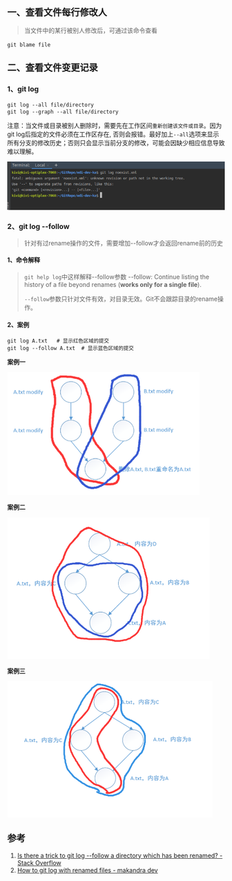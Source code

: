 <!-- date: 2018.07.17 09:24 -->

## 一、查看文件每行修改人

> 当文件中的某行被别人修改后，可通过该命令查看

`git blame file`

## 二、查看文件变更记录

<!-- date: 2019.05.08 14:08 -->

### 1、git log

```shell
git log --all file/directory
git log --graph --all file/directory
```

注意：当文件或目录被别人删除时，需要先在工作区间`重新创建该文件或目录`。因为git log后指定的文件必须在工作区存在, 否则会报错。最好加上`--all`选项来显示所有分支的修改历史；否则只会显示当前分支的修改，可能会因缺少相应信息导致难以理解。

<img src="pic/1240-20210115033215551.png" title="" alt="查看工作区不存在的文件报错" data-align="center">

### 2、git log --follow

> 针对有过rename操作的文件，需要增加--follow才会返回rename前的历史

#### 1、命令解释

> `git help log`中这样解释--follow参数
> --follow:
>     Continue listing the history of a file beyond renames (**works only for a single file**).
> 
> `--follow`参数只针对文件有效，对目录无效。Git不会跟踪目录的rename操作。

#### 2、案例

```shell
git log A.txt   # 显示红色区域的提交
git log --follow A.txt  # 显示蓝色区域的提交
```

**案例一**

<img title="" src="pic/1240-20210115033256975.png" alt="git提交记录图1" style="zoom: 100%;" data-align="center" width="446">

**案例二**

<img title="" src="pic/1240-20210115033257002.png" alt="git提交记录图2" style="zoom: 100%;" data-align="center" width="469">

**案例三**

<img title="" src="pic/1240-20210115033256995.png" alt="git提交记录图3" style="zoom: 100%;" data-align="center" width="476">

## 参考

1. [Is there a trick to git log --follow a directory which has been renamed? - Stack Overflow](https://stackoverflow.com/questions/38870925/is-there-a-trick-to-git-log-follow-a-directory-which-has-been-renamed)
2. [How to git log with renamed files - makandra dev](https://makandracards.com/makandra/498904-how-to-git-log-with-renamed-files)